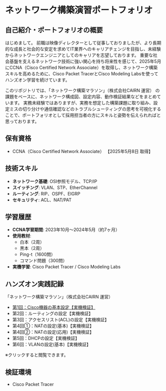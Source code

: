 # ネットワーク構築演習ポートフォリオ

## 自己紹介・ポートフォリオの概要
はじめまして。 前職は映像ディレクターとして従事しておりましたが、より⾧期的な成⾧と社会的な安定を求めてIT業界へのキャリアチェンジを目指し、未経験からネットワークエンジニアとしてのキャリアを志望しております。 
重要な社会基盤を支えるネットワーク技術に強い関心を持ち将来性を感じて、2025年5月にCCNA（Cisco Certified Network Associate）を取得し、ネットワーク構築スキルを高めるために、Cisco Packet TracerとCisco Modeling Labsを使ってハンズオン学習を続けています。 

このリポジトリでは、「ネットワーク構築マラソン」（株式会社CAIRN 運営） の課題をベースに、ネットワーク構成図、設定内容、動作検証結果などをまとめています。
実務未経験ではありますが、実務を想定した構築課題に取り組み、設定ミスの切り分けや通信確認などのトラブルシューティングの思考を可視化することで、ポートフォリオとして採用担当者の方にスキルと姿勢を伝えられればと思っております。

## 保有資格
- CCNA（Cisco Certified Network Associate） 【2025年5月8日 取得】

## 技術スキル
- **ネットワーク基礎**: OSI参照モデル、TCP/IP
- **スイッチング**: VLAN、STP、EtherChannel
- **ルーティング**: RIP、OSPF、EIGRP
- **セキュリティ**: ACL、NAT/PAT

## 学習履歴
- **CCNA学習期間**: 2023年10月〜2024年5月（約7ヶ月）
- **使用教材**: 
  - 白本（2周）
  - 黒本（2周）  
  - Ping-t（1600問）
  - コマンド問題（300問）
- **実機学習**: Cisco Packet Tracer / Cisco Modeling Labs

## ハンズオン実践記録
「ネットワーク構築マラソン」（株式会社CAIRN 運営）
- [第1回：Cisco機器の基本設定【実機検証】](/study01/README.md)
- 第2回：ルーティングの設定【実機検証】
- 第3回：アクセスリスト(ACL)の設定【実機検証】
- 第4回①：NATの設定(基本)【実機検証】
- 第4回②：NATの設定(応用)【実機検証】
- 第5回：DHCPの設定【実機検証】
- 第6回：VLANの設定(基本)【実機検証】

※クリックすると閲覧できます。

## 検証環境
- Cisco Packet Tracer
